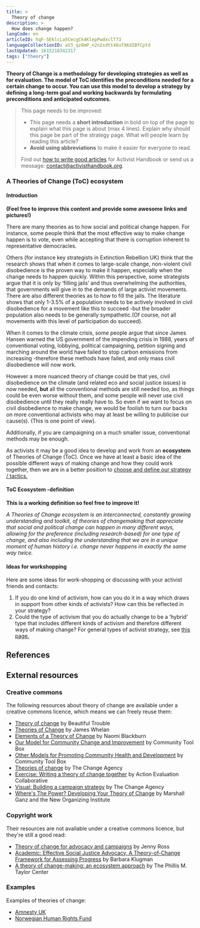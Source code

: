 ```yaml
---
title: >
  Theory of change
description: >
  How does change happen?
langCode: en
articleID: hqF-5EklcLa5CecgCk4KlepPwdxclT73
languageCollectionID: aV3_qz8mP_n2n2sdtt48ufXKdIBfCptd
lastUpdated: 1615218342317
tags: ["theory"]
---
```


**Theory of Change is a methodology for developing strategies as well as for evaluation. The model of ToC identifies the preconditions needed for a certain change to occur. You can use this model to develop a strategy by defining a long-term goal and working backwards by formulating preconditions and anticipated outcomes.**

> This page needs to be improved:
> 
> -   This page needs a **short introduction** in bold on top of the page to explain what this page is about (max 4 lines). Explain why should this page be part of the strategy page. What will people learn by reading this article?
> -   **Avoid using abbreviations** to make it easier for everyone to read.
> 
> Find out [how to write good articles](/contribute/write) for Activist Handbook or send us a message: [contact@activisthandbook.org](mailto:contact@activisthandbook.org).

### A Theories of Change (ToC) ecosystem

#### Introduction

**(Feel free to improve this content and provide some awesome links and pictures!)**

There are many theories as to how social and political change happen. For instance, some people think that the most effective way to make change happen is to vote, even while accepting that there is corruption inherent to representative democracies.

Others (for instance key strategists in Extinction Rebellion UK) think that the research shows that when it comes to large-scale change, non-violent civil disobedience is the proven way to make it happen, especially when the change needs to happen quickly. Within this perspective, some strategists argue that it is only by ‘filling jails’ and thus overwhelming the authorities, that governments will give in to the demands of large activist movements. There are also different theories as to how to fill the jails. The literature shows that only 1-3.5% of a population needs to be actively involved in civil disobedience for a movement like this to succeed -but the broader population also needs to be generally sympathetic.(Of course, not all movements with this level of participation do succeed).

When it comes to the climate crisis, some people argue that since James Hansen warned the US government of the impending crisis in 1988, years of conventional voting, lobbying, political campaigning, petition signing and marching around the world have failed to stop carbon emissions from increasing -therefore these methods have failed, and only mass civil disobedience will now work.

However a more nuanced theory of change could be that yes, civil disobedience on the climate (and related eco and social justice issues) is now needed, **but** all the conventional methods are still needed too, as things could be even worse without them, and some people will never use civil disobedience until they really really have to. So even if we want to focus on civil disobedience to make change, we would be foolish to turn our backs on more conventional activists who may at least be willing to publicise our cause(s). (This is one point of view).

Additionally, if you are campaigning on a much smaller issue, conventional methods may be enough.

As activists it may be a good idea to develop and work from an **ecosystem** of Theories of Change (ToC). Once we have at least a basic idea of the possible different ways of making change and how they could work together, then we are in a better position to [choose and define our strategy / tactics.](/choosing-strategy)

#### ToC Ecosystem -definition

**This is a working definition so feel free to improve it!**

_A Theories of Change ecosystem is an interconnected, constantly growing understanding and toolkit, of theories of changemaking that appreciate that social and political change can happen in many different ways, allowing for the preference (including research-based) for one type of change, and also including the understanding that we are in a unique moment of human history i.e. change never happens in exactly the same way twice._

#### Ideas for workshopping

Here are some ideas for work-shopping or discussing with your activist friends and contacts:

1.  If you do one kind of activism, how can you do it in a way which draws in support from other kinds of activists? How can this be reflected in your strategy?
2.  Could the type of activism that you do actually change to be a ‘hybrid’ type that includes different kinds of activism and therefore different ways of making change? For general types of activist strategy, see [this page.](/choosing-strategy)

## References

## External resources

### Creative commons

The following resources about theory of change are available under a creative commons licence, which means we can freely reuse them:

-   [Theory of change](https://beautifultrouble.org/toolbox/tool/theory-of-change/) by Beautiful Trouble
-   [Theories of Change](https://commonslibrary.org/theories-of-change-2/) by James Whelan
-   [Elements of a Theory of Change](https://commonslibrary.org/theories-of-change/) by Naomi Blackburn
-   [Our Model for Community Change and Improvement](https://ctb.ku.edu/en/table-of-contents/overview/model-for-community-change-and-improvement) by Community Tool Box
-   [Other Models for Promoting Community Health and Development](https://ctb.ku.edu/en/table-of-contents/overview/models-for-community-health-and-development) by Community Tool Box
-   [Theories of change](https://thechangeagency.org/news-item/theories-of-change/) by The Change Agency
-   [Exercise: Writing a theory of change together](https://actionevaluationcollaborative.exposure.co/simple-theory-of-action-exercise) by Action Evaluation Collaborative
-   [Visual: Building a campaign strategy](https://thechangeagency.org/wp-content/uploads/2018/08/Strategy-as-a-house.pdf) by The Change Agency
-   [Where's The Power? Developing Your Theory of Change](https://commonslibrary.org/wheres-the-power-developing-your-theory-of-change-template/) by Marshall Ganz and the New Organizing Institute

### Copyright work

Their resources are not available under a creative commons licence, but they're still a good read:

-   [Theory of change for advocacy and campaigns](https://www.bond.org.uk/resources/theory-of-change-for-advocacy-and-campaigns) by Jenny Ross
-   [Academic: Effective Social Justice Advocacy, A Theory-of-Change Framework for Assessing Progress](https://www.researchgate.net/publication/51835156_Effective_Social_Justice_Advocacy_A_Theory-of-Change_Framework_for_Assessing_Progress) by Barbara Klugman
-   [A theory of change-making: an ecosystem approach](https://taylor.tulane.edu/wp-content/uploads/2020/02/TP2_TOCMaking.pdf) by The Phillis M. Taylor Center

### Examples

Examples of theories of change:

-   [Amnesty UK](https://www.amnesty.org.uk/files/2021-05/Theory%20of%20Change.pdf?VersionId=2MIIy39T432rMQ_PIXHjD9AGzmrDZUz5)
-   [Norwegian Human Rights Fund](https://nhrf.no/assets/documents/NHR_TheoryOfChange_FINAL-narrative.pdf)